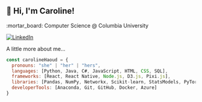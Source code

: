 <h2> 👋 Hi, I'm Caroline! </h2>
<p>:mortar_board: Computer Science @ Columbia University</p>
<a href="https://www.linkedin.com/in/carolinehaoud/" target="_blank">
  <img src="https://img.shields.io/badge/-LinkedIn-blue?style=flat-square&logo=Linkedin&logoColor=white" alt="LinkedIn">
</a>

A little more about me...  

```javascript
const carolineHaoud = {
  pronouns: "she" | "her" | "hers",
  languages: [Python, Java, C#, JavaScript, HTML, CSS, SQL],
  frameworks: [React, React Native, Node.js, D3.js, Pixi.js],
  libraries: [Pandas, NumPy, Networkx, Scikit-learn, StatsModels, PyTorch, Keras, NLTK],
  developerTools: [Anaconda, Git, GitHub, Docker, Azure]
}
